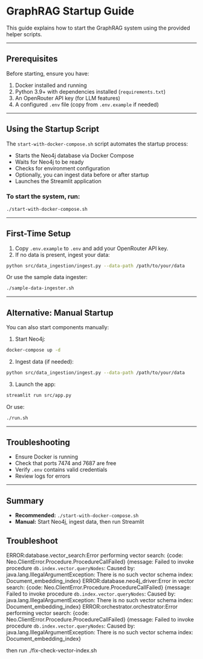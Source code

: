 # GraphRAG Startup Guide

This guide explains how to start the GraphRAG system using the provided helper scripts.

---

## Prerequisites

Before starting, ensure you have:

1. Docker installed and running
2. Python 3.9+ with dependencies installed (`requirements.txt`)
3. An OpenRouter API key (for LLM features)
4. A configured `.env` file (copy from `.env.example` if needed)

---

## Using the Startup Script

The `start-with-docker-compose.sh` script automates the startup process:

- Starts the Neo4j database via Docker Compose
- Waits for Neo4j to be ready
- Checks for environment configuration
- Optionally, you can ingest data before or after startup
- Launches the Streamlit application

### To start the system, run:

```bash
./start-with-docker-compose.sh
```

---

## First-Time Setup

1. Copy `.env.example` to `.env` and add your OpenRouter API key.
2. If no data is present, ingest your data:

```bash
python src/data_ingestion/ingest.py --data-path /path/to/your/data
```

Or use the sample data ingester:

```bash
./sample-data-ingester.sh
```

---

## Alternative: Manual Startup

You can also start components manually:

1. Start Neo4j:

```bash
docker-compose up -d
```

2. Ingest data (if needed):

```bash
python src/data_ingestion/ingest.py --data-path /path/to/your/data
```

3. Launch the app:

```bash
streamlit run src/app.py
```

Or use:

```bash
./run.sh
```

---

## Troubleshooting

- Ensure Docker is running
- Check that ports 7474 and 7687 are free
- Verify `.env` contains valid credentials
- Review logs for errors

---

## Summary

- **Recommended:** `./start-with-docker-compose.sh`
- **Manual:** Start Neo4j, ingest data, then run Streamlit

## Troubleshoot

ERROR:database.vector_search:Error performing vector search: {code: Neo.ClientError.Procedure.ProcedureCallFailed} {message: Failed to invoke procedure `db.index.vector.queryNodes`: Caused by: java.lang.IllegalArgumentException: There is no such vector schema index: Document_embedding_index}
ERROR:database.neo4j_driver:Error in vector search: {code: Neo.ClientError.Procedure.ProcedureCallFailed} {message: Failed to invoke procedure `db.index.vector.queryNodes`: Caused by: java.lang.IllegalArgumentException: There is no such vector schema index: Document_embedding_index}
ERROR:orchestrator.orchestrator:Error performing vector search: {code: Neo.ClientError.Procedure.ProcedureCallFailed} {message: Failed to invoke procedure `db.index.vector.queryNodes`: Caused by: java.lang.IllegalArgumentException: There is no such vector schema index: Document_embedding_index}

then run ./fix-check-vector-index.sh
